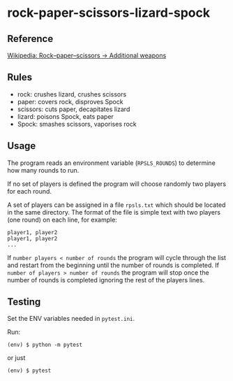 # rock-paper-scissors-lizard-spock

## Reference

[Wikipedia: Rock–paper–scissors -> Additional weapons](https://en.wikipedia.org/wiki/Rock%E2%80%93paper%E2%80%93scissors#Additional_weapons)

## Rules

- rock: crushes lizard, crushes scissors
- paper: covers rock, disproves Spock
- scissors: cuts paper, decapitates lizard
- lizard: poisons Spock, eats paper
- Spock: smashes scissors, vaporises rock

## Usage

The program reads an environment variable (`RPSLS_ROUNDS`) to determine how many rounds to run.

If no set of players is defined the program will choose randomly two players for each round.

A set of players can be assigned in a file `rpsls.txt` which should be located in the same directory. The format of the file is simple text with two players (one round) on each line, for example:
```
player1, player2
player1, player2
...
```

If `number players < number of rounds` the program will cycle through the list and restart from the beginning until the number of rounds is completed. If `number of players > number of rounds` the program will stop once the number of rounds is completed ignoring the rest of the players lines.


## Testing

Set the ENV variables needed in `pytest.ini`.

Run:

```
(env) $ python -m pytest
```

or just

```
(env) $ pytest
```
